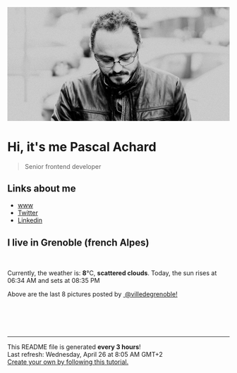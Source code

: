 ![Pascal Achard](./images/photo-pascal-achard.jpg)
# Hi, it's me Pascal Achard
> Senior frontend developer

## Links about me
- [www](https://www.pascal-achard.com)
- [Twitter](https://twitter.com/botmaster)
- [Linkedin](http://www.linkedin.com/in/pascal-achard)


## I live in Grenoble (french Alpes)
<img src="https://openweathermap.org/img/wn/03d@2x.png" alt="">

Currently, the weather is: **8**°C, **scattered clouds**.
Today, the sun rises at 06:34 AM and sets at 08:35 PM

Above are the last 8 pictures posted by <a href="https://www.instagram.com/villedegrenoble/" target="_blank"><img alt="" src="https://upload.wikimedia.org/wikipedia/commons/thumb/e/e7/Instagram_logo_2016.svg/1024px-Instagram_logo_2016.svg.png" width="20"/> @villedegrenoble!</a>

<p style="display: flex; flex-wrap: wrap; gap: 20px;">
        <img src="https://cdn1.picuki.com/hosted-by-instagram/q/0exhNuNYnjBcaS3SYdxKjf8K2fRyWgxSZ60STLepjSVmIR1vLHOapZA0mpCj4yRwKwVlASuRYzxk548jV15YCT1%7C%7COETbTrCOTDtc7qqfVerN1jNg%7C%7CJBglr83KXwWYnKs9sctXAmYdSgIGaYDG7uo%7C%7CesJ%7C%7CPnucjcFrjOMNbRKmDdttdCwFahlza4lsfe4kx2xu5xncG114WNxahlw5OLUqQUCSKnjMcF6saR5UvoAjcZWpr6gmCG2GGM5b295BTGS9IjOkqg8iyDXdzQspjD3FO8EIU8hjl246gdngdQckauNDYhq+MZ1hKXyZFdBWmhm+jVFtaWbkijvSUGI%7C%7CgVRwGKOlf7kNPEu+8WgGtKbcfHe+g7if6H2DOJ5UkwiL63bQ3jvFMawFOEKpIoZCfRD42my6FCQY5Og1QQ3CzAX1WDfVcQiZdzb+6GnzWTZhmDe81I5w80=.jpeg" alt="" width="200"/>
        <img src="https://cdn1.picuki.com/hosted-by-instagram/q/0exhNuNYnjBcaS3SYdxKjf8K2fRyWg9SZ60STLepjSVmIR1vLHOapZA0mpCj4yRwKwVlASuRYzxk5YMvU1hYAj14OUTbSbSATjhX56qcUOvN1DVk9J9okrY9LHEXYXKm88soUgmYdSgIGaYDG7uo%7C%7CesJ+vrucjMBpi2XMLQT9zJBpY6uSKVKz8B1pJ2Jg3Tt%7C%7C9kiJzJE5m4vMAQkpdyJ52hEX%7C%7CD+O8BnsaBwVLYBxMQK5qnRlSaHEmw+Jj8uR3agtIj+kOYA2DTsbWQz3TSNZY5vDnRTkWqOojt3t4gj1aSJEbxL3PUakIH2bSAEXG428Fk71pu1ynOdV0Gv+0txzGf0ypmgV6ooq6%7C%7CBM6qre%7C%7CHGmgfBb7vxMahHSXkYD+r5XX3TLfKDE88fmY4SSqwajgvgoF%7C%7C7S7734wB4AGga0GGJX5M=.jpeg" alt="" width="200"/>
        <img src="https://cdn1.picuki.com/hosted-by-instagram/q/0exhNuNYnjBcaS3SYdxKjf8K2fRyWgxSZ60STLepjSVmIR1vLHOapZA0mpCl6yRxIwVgFDeSYzxk5ogoUlxZDj1yNUPbQLCNRTtT6KSQVuzN1TVg9JNkkr41K3wWbHem98QkUwmYdSgIGaYDG7uo+qhT5aGuO1lQpTb9d7JGmC4E5ZObS6olhMF4pJ2Jg3Tt%7C%7C9kiJzJE5m4vMAQkpdyJ52tEX%7C%7CD+O8BnsaBwVLYBxMQK5qnRlSaHEmw+Jj8uRHagtIj+kOYA2Hu+bBAc80SkYPxvDnQhiE%7C%7CioAN3t4gj1aSJEbxL3PUZkIH2bSAEXG428Fk71pu1ynOdV0Gv+2xz0mbV+4KTI+skqcHWFPWPX8rr9DfSTb75We94X2NWC6XEQkjjNaSPHc8fmY4SSqwa9HiRqF77S7734wB4AGga0GGJX5M=.jpeg" alt="" width="200"/>
        <img src="https://cdn1.picuki.com/hosted-by-instagram/q/0exhNuNYnjBcaS3SYdxKjf8K2fRyWgxSZ60STLepjSVmIR1vLHOapZA0mpCl6yRxIwVgFDeSYzxk5osoVltQCj15PUbfS7KJSjxX56mYV+uqvDJn9pdmlLkwLnMbZnKr8MApUmWpNWwSDv5PHL%7C%7Clo7gV+fPwbCgDojCMMrBByQlWotfpUrJy9ZRxt52U1h+189JldHt1%7C%7CGgeLF11sd7VpC4PUuC9Psl19uwmCLQIhM4L+PvvnDe5HCMpdGM4KD6chYjAi7NS1XuuSzs7xG6vRPQTIl8YmHeqhCQHsa0Wt4KaAJo+n%7C%7Cs8vP32Z0M2eWlghjVPsbX7lCDPNTfkigVdyz2DkoyQdN9+jIX1Kv23UIL44A30Y+DYQJRKcCwXU6TsXUmPC9LhA80A25tNSvtc9m6Etgm4KeagiDAkVWRsxQuFD61jSvnAlPzx8CTR.jpeg" alt="" width="200"/>
        <img src="https://cdn1.picuki.com/hosted-by-instagram/q/0exhNuNYnjBcaS3SYdxKjf8K2fRyWg9SZ60STLepjSVmIR1vLHOapZA0mpCl6yRxIwVgFDeSYzxk5YMvUV1XCj18PUzcQLKARDpQ7q+aVuarvDxi9p9ikL4xLHIbZXCr%7C%7CsJDCnicKyVHDe0AUq%7C%7Cm6vZNuKyBOTUAyXCUMLQKnmICjtCsCOwlktcf7KG4iF+4+Ic+KilP%7C%7CH9sKE4p8ZCI5DkOUv3+Idp1orN2S%7C%7CkPhcpD1OHtpCa5BTB7Kj84KD6chYTJnLM8txDfZgEOr2eYZogDYhoJ2FDo8RM1v9EPo6CTEohm+N8ZkIGRT2UFAjsm8lJhmMntxxzsbkKbzRZQxG3QlOukX%7C%7CIStoz8NaKHAMPQgSjHa6vURpphU3UnDtndd0XGMs+HQcdcy90bSNtr8Xzjtjmzd4%7C%7Cn1RcsVGYfgWeK.jpeg" alt="" width="200"/>
        <img src="https://cdn1.picuki.com/hosted-by-instagram/q/0exhNuNYnjBcaS3SYdxKjf8K2fRyWg9SZ60STLepjSVmIR1vLHOapZA0mpCl6yRxIwVgFDeSYzxj4oMjU1lXDz19OkfYSbyPRTpX6q+dVOfN0DFl8ZNhkb0xLH0fYH+v8cQuUQmYdSgIGaYDG7uo%7C%7CesJ+fjrcjcFrjOMNbRKmDdttdCwFahlza4lsfe4kx2xu5xncG114WNxahlw5OLUqQUCSKnjMcF6saR5UvoAjcZWpr2gmCG2GGM5b295BTGS9IjOkqg8iyDXdzQspjD3E+8EIU8hjl246ik5ha822rC2MY5++MZ1iKzhdTZBWmhm+jVFtaWbkijsSUGI%7C%7CgVRwGKOlf7kNPEu+8WgGtKbd97M%7C%7CR7NeYTSPpobTS5cCd7uXFnuBdaBDsRwxqd%7C%7CFPdMxmq+2w6EVp7t7BQ3CzAX1WDfLrdWGqXb+6GnzWTZhmDe81I5w80=.jpeg" alt="" width="200"/>
        <img src="https://cdn1.picuki.com/hosted-by-instagram/q/0exhNuNYnjBcaS3SYdxKjf8K2fRyWg9SZ60STLepjSVmIR1vLHOapZA0mpCj4yRwKwVlASuRYzxk5Y4pWF5WDz1%7C%7COUPaSLGKSTxW5q+eXenN0jFm8ZZmlbgwKnwabX+t%7C%7CsYoOzjYMTIfQeoEH%7C%7Cb2rvUT+vvwbTYNpi2TNLxCyQlWotfpUrJy9ZRzt52U1h+189JldAJZ+jtvdBFundPZlTIeAefzPcBgoK9jC7sLi5RIuaHtnyuxH34+emlsFj3RuYTM2dENhhzrdSFlqjHzAZY1LHMRiVbmtTUOsK4vjYeuA6hM4bNqgK%7C%7CzeiACW2E2hj9LobK4nAHsSUGImUBRwT2Ej+b3ffZ79sXPBPW+fff6mAXzWun7MJ1NSkUKDN%7C%7CUW0%7C%7CjdqyPD8VUnoR1C+pM%7C%7Cmqm4Dm2XaHS%7C%7CVV+AWgc12DSX7cmZruiyqyb4X7U323d9QVokQ==.jpeg" alt="" width="200"/>
        <img src="https://cdn1.picuki.com/hosted-by-instagram/q/0exhNuNYnjBcaS3SYdxKjf8K2fRyWgxSZ60STLepjSVmIR1vLHOapZA0mpCl6yRxIwVgFDeSYzxk5I0uUFlYDT1%7C%7CP0DdS7aBRDpQ66mfXevN0j1u8Zdhkb82L30abHGv9ssvUwmYdSgIGaYDG7uo%7C%7CesJ+fjrcjcFrjOMNbRKmDdttdCwFahlza4lsfe4kx2xu5xncG114WNxahlw5OLUqQUCSKnjMcF6saR5UvoAjcZWpr6gmCG2GGM5b295BTGS9IjOkqg8iyDXdzQspjD3Fe8EIU8hjl246i8Bn8F+v5WJB7xM+MZ15vThQldBWmhm+jVFtaWbkijsSUGI%7C%7CgVRwGKOlf7kNPEu+8WgGtKbd+q%7C%7C2RHBQZmGPIpibWpfNKXXclPeL8K7NepNr9NFEcdGhHebqSPuVv3+8jI3CzAX1WDfL8pRF6jb+6GnzWTZhmDe81I5w80=.jpeg" alt="" width="200"/>
</p>

------------
<p>This README file is generated <b>every 3 hours</b>!
    <br />Last refresh: Wednesday, April 26 at 8:05 AM GMT+2
    <br /><a href="https://medium.com/@th.guibert/how-to-create-a-self-updating-readme-md-for-your-github-profile-f8b05744ca91">Create your own by following this tutorial.</a>
</p>
<p><a href="https://github.com/botmaster/botmaster/actions/workflows/main.yaml"><img alt="" src="https://github.com/botmaster/botmaster/actions/workflows/main.yaml/badge.svg" /></a></p>

